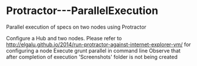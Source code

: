 Protractor---ParallelExecution
==============================

Parallel execution of specs on two nodes using Protractor

Configure a Hub and two nodes. Please refer to http://elgalu.github.io/2014/run-protractor-against-internet-explorer-vm/ for configuring a node
Execute grunt parallel in command line
Observe that after completion of execution 'Screenshots' folder is not being created

